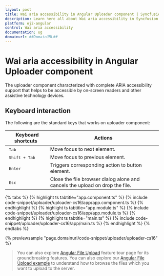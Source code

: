 ```yaml
---
layout: post
title: Wai aria accessibility in Angular Uploader component | Syncfusion
description: Learn here all about Wai aria accessibility in Syncfusion Angular Uploader component of Syncfusion Essential JS 2 and more.
platform: ej2-angular
control: Wai aria accessibility 
documentation: ug
domainurl: ##DomainURL##
---
```


# Wai aria accessibility in Angular Uploader component

The uploader component characterized with complete ARIA accessibility support that helps to be accessible by on-screen
readers and other assistive technology devices.

## Keyboard interaction

The following are the standard keys that works on uploader component:

| **Keyboard shortcuts** | **Actions** |
| --- | --- |
| <kbd>Tab</kbd> | Move focus to next element. |
| <kbd>Shift + Tab</kbd> | Move focus to previous element. |
| <kbd>Enter</kbd> | Triggers corresponding action to button element. |
| <kbd>Esc</kbd> | Close the file browser dialog alone and cancels the upload on drop the file. |

{% tabs %}
{% highlight ts tabtitle="app.component.ts" %}
{% include code-snippet/uploader/uploader-cs16/app/app.component.ts %}
{% endhighlight %}
{% highlight ts tabtitle="app.module.ts" %}
{% include code-snippet/uploader/uploader-cs16/app/app.module.ts %}
{% endhighlight %}
{% highlight ts tabtitle="main.ts" %}
{% include code-snippet/uploader/uploader-cs16/app/main.ts %}
{% endhighlight %}
{% endtabs %}
  
{% previewsample "page.domainurl/code-snippet/uploader/uploader-cs16" %}

> You can also explore [Angular File Upload](https://www.syncfusion.com/angular-ui-components/angular-file-upload) feature tour page for its groundbreaking features. You can also explore our [Angular File Upload example](https://ej2.syncfusion.com/angular/demos/#/material/uploader/default) to understand how to browse the files which you want to upload to the server.
